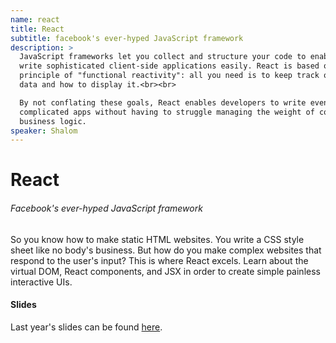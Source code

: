 ```yaml
---
name: react
title: React
subtitle: facebook's ever-hyped JavaScript framework
description: >
  JavaScript frameworks let you collect and structure your code to enable you to
  write sophisticated client-side applications easily. React is based on the
  principle of "functional reactivity": all you need is to keep track of your
  data and how to display it.<br><br>

  By not conflating these goals, React enables developers to write even very
  complicated apps without having to struggle managing the weight of complicated
  business logic.
speaker: Shalom
---
```


# React
###### Facebook's ever-hyped JavaScript framework

So you know how to make static HTML websites. You write a CSS style sheet like no body's business. But how do you make complex websites that respond to the user's input? This is where React excels. Learn about the virtual DOM, React components, and JSX in order to create simple painless interactive UIs.

#### Slides
Last year's slides can be found [here][1].

[1]: slides.pdf
